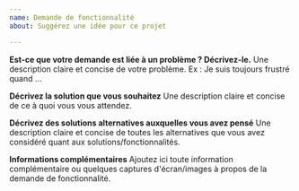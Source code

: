 ```yaml
---
name: Demande de fonctionnalité
about: Suggérez une idée pour ce projet

---
```


**Est-ce que votre demande est liée à un problème ? Décrivez-le.**
Une description claire et concise de votre problème. Ex : Je suis toujours frustré quand ...

**Décrivez la solution que vous souhaitez**
Une description claire et concise de ce à quoi vous vous attendez.

**Décrivez des solutions alternatives auxquelles vous avez pensé**
Une description claire et concise de toutes les alternatives que vous avez considéré quant aux solutions/fonctionnalités.

**Informations complémentaires**
Ajoutez ici toute information complémentaire ou quelques captures d'écran/images à propos de la demande de fonctionnalité.
